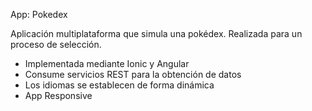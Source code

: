 App: Pokedex

Aplicación multiplataforma que simula una pokédex. Realizada para un proceso de selección.

- Implementada mediante Ionic y Angular
- Consume servicios REST para la obtención de datos
- Los idiomas se establecen de forma dinámica
- App Responsive